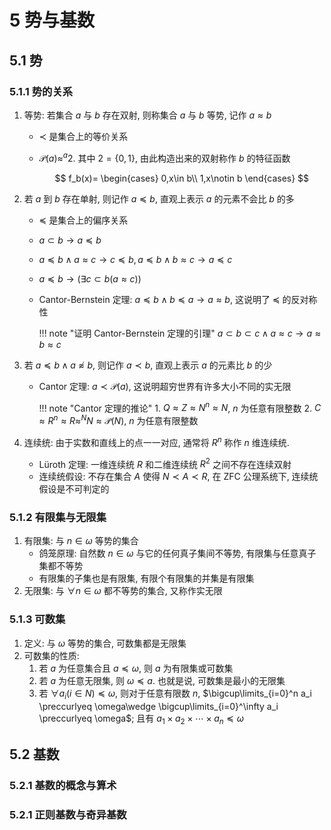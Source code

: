 # 5 势与基数

## 5.1 势
### 5.1.1 势的关系
1. 等势: 若集合 $a$ 与 $b$ 存在双射, 则称集合 $a$ 与 $b$ 等势, 记作 $a\approx b$
    - $\prec$ 是集合上的等价关系
    - $\mathcal{P}(a) \approx ^a2$. 其中 $2=\{0,1\}$, 由此构造出来的双射称作 $b$ 的特征函数

        $$
        f_b(x)=
        \begin{cases}
        0,x\in b\\
        1,x\notin b
        \end{cases}
        $$

2. 若 $a$ 到 $b$ 存在单射, 则记作 $a\preccurlyeq b$, 直观上表示 $a$ 的元素不会比 $b$ 的多
    - $\preccurlyeq$ 是集合上的偏序关系
    - $a\subset b\to a\preccurlyeq b$
    - $a\preccurlyeq b \wedge a\approx c\to c\preccurlyeq b,a\preccurlyeq b \wedge b\approx c\to a\preccurlyeq c$
    - $a\preccurlyeq b\to (\exists c\subset b(a\approx c))$
    - Cantor-Bernstein 定理: $a\preccurlyeq b\wedge b\preccurlyeq a\to a\approx b$, 这说明了 $\preccurlyeq$ 的反对称性

        !!! note "证明 Cantor-Bernstein 定理的引理"
            $a\subset b\subset c\wedge a\approx c\to a\approx b\approx c$

3. 若 $a\preccurlyeq b \wedge a\not\approx b$, 则记作 $a\prec b$, 直观上表示 $a$ 的元素比 $b$ 的少
    - Cantor 定理: $a\prec \mathcal{P}(a)$, 这说明超穷世界有许多大小不同的实无限

        !!! note "Cantor 定理的推论"
            1. $Q\approx Z\approx N^{n}\approx N$, $n$ 为任意有限整数
            2. $C\approx R^{n}\approx R\approx ^NN\approx \mathcal{P}(N)$, $n$ 为任意有限整数
    
4. 连续统: 由于实数和直线上的点一一对应, 通常将 $R^n$ 称作 $n$ 维连续统. 
    - Lüroth 定理: 一维连续统 $R$ 和二维连续统 $R^2$ 之间不存在连续双射
    - 连续统假设: 不存在集合 $A$ 使得 $N\prec A\prec R$, 在 ZFC 公理系统下, 连续统假设是不可判定的

### 5.1.2 有限集与无限集
1. 有限集: 与 $n\in \omega$ 等势的集合
    - 鸽笼原理: 自然数 $n\in \omega$ 与它的任何真子集间不等势, 有限集与任意真子集都不等势
    - 有限集的子集也是有限集, 有限个有限集的并集是有限集
2. 无限集: 与 $\forall n\in \omega$ 都不等势的集合, 又称作实无限

### 5.1.3 可数集
1. 定义: 与 $\omega$ 等势的集合, 可数集都是无限集
2. 可数集的性质:
    1. 若 $a$ 为任意集合且 $a\preccurlyeq \omega$, 则 $a$ 为有限集或可数集
    2. 若 $a$ 为任意无限集, 则 $\omega \preccurlyeq a$. 也就是说, 可数集是最小的无限集
    3. 若 $\forall a_i(i\in N)\preccurlyeq \omega$, 则对于任意有限数 $n$, $\bigcup\limits_{i=0}^n a_i \preccurlyeq \omega\wedge \bigcup\limits_{i=0}^\infty a_i \preccurlyeq \omega$; 且有 $a_1\times a_2\times \cdots \times a_n\preccurlyeq \omega$

## 5.2 基数
### 5.2.1 基数的概念与算术

### 5.2.1 正则基数与奇异基数
